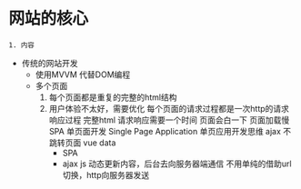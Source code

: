 #  网站的核心
    1. 内容
        


- 传统的网站开发
    - 使用MVVM 代替DOM编程
    - 多个页面
        1. 每个页面都是重复的完整的html结构
        2. 用户体验不太好，需要优化
            每个页面的请求过程都是一次http的请求响应过程
            完整html
            请求响应需要一个时间  页面会白一下  页面加载慢
            SPA  单页面开发  Single  Page  Application
            单页应用开发思维
            ajax  不跳转页面  vue  data
            - SPA
            - ajax  js  动态更新内容，后台去向服务器端通信
                不用单纯的借助url切换，http向服务器发送
